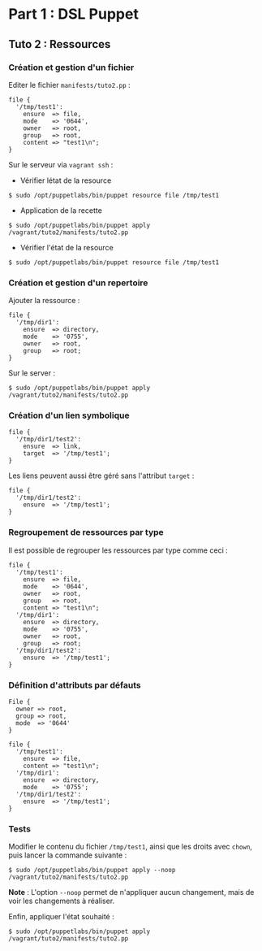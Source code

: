 # Part 1 : DSL Puppet

## Tuto 2 : Ressources

### Création et gestion d'un fichier

Editer le fichier `manifests/tuto2.pp` :

```puppet
file {
  '/tmp/test1':
    ensure  => file,
    mode    => '0644',
    owner   => root,
    group   => root,
    content => "test1\n";
}
```

Sur le serveur via `vagrant ssh` :

* Vérifier létat de la resource

```shell
$ sudo /opt/puppetlabs/bin/puppet resource file /tmp/test1
```

* Application de la recette

```shell
$ sudo /opt/puppetlabs/bin/puppet apply /vagrant/tuto2/manifests/tuto2.pp
```

* Vérifier l'état de la resource

```shell
$ sudo /opt/puppetlabs/bin/puppet resource file /tmp/test1
```

### Création et gestion d'un repertoire

Ajouter la ressource :

```puppet
file {
  '/tmp/dir1':
    ensure  => directory,
    mode    => '0755',
    owner   => root,
    group   => root;
}
```

Sur le server :

```shell
$ sudo /opt/puppetlabs/bin/puppet apply /vagrant/tuto2/manifests/tuto2.pp
```

### Création d'un lien symbolique

```puppet
file {
  '/tmp/dir1/test2':
    ensure  => link,
    target  => '/tmp/test1';
}
```

Les liens peuvent aussi être géré sans l'attribut `target` :

```puppet
file {
  '/tmp/dir1/test2':
    ensure  => '/tmp/test1';
}
```

### Regroupement de ressources par type

Il est possible de regrouper les ressources par type comme ceci :

```puppet
file {
  '/tmp/test1':
    ensure  => file,
    mode    => '0644',
    owner   => root,
    group   => root,
    content => "test1\n";
  '/tmp/dir1':
    ensure  => directory,
    mode    => '0755',
    owner   => root,
    group   => root;
  '/tmp/dir1/test2':
    ensure  => '/tmp/test1';
}
```

### Définition d'attributs par défauts

```puppet
File {
  owner => root,
  group => root,
  mode  => '0644'
}

file {
  '/tmp/test1':
    ensure  => file,
    content => "test1\n";
  '/tmp/dir1':
    ensure  => directory,
    mode    => '0755';
  '/tmp/dir1/test2':
    ensure  => '/tmp/test1';
}
```

### Tests

Modifier le contenu du fichier `/tmp/test1`, ainsi que les droits avec `chown`, puis lancer la commande suivante :

```shell
$ sudo /opt/puppetlabs/bin/puppet apply --noop /vagrant/tuto2/manifests/tuto2.pp
```

__Note__ : L'option `--noop` permet de n'appliquer aucun changement, mais de voir les changements à réaliser.

Enfin, appliquer l'état souhaité :

```shell
$ sudo /opt/puppetlabs/bin/puppet apply /vagrant/tuto2/manifests/tuto2.pp
```
